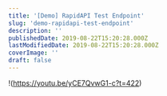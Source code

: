 ```yaml
---
title: '[Demo] RapidAPI Test Endpoint'
slug: 'demo-rapidapi-test-endpoint'
description: ''
publishedDate: 2019-08-22T15:20:28.000Z
lastModifiedDate: 2019-08-22T15:20:28.000Z
coverImage: ''
draft: false
---
```


!(https://youtu.be/yCE7QvwG1-c?t=422)
